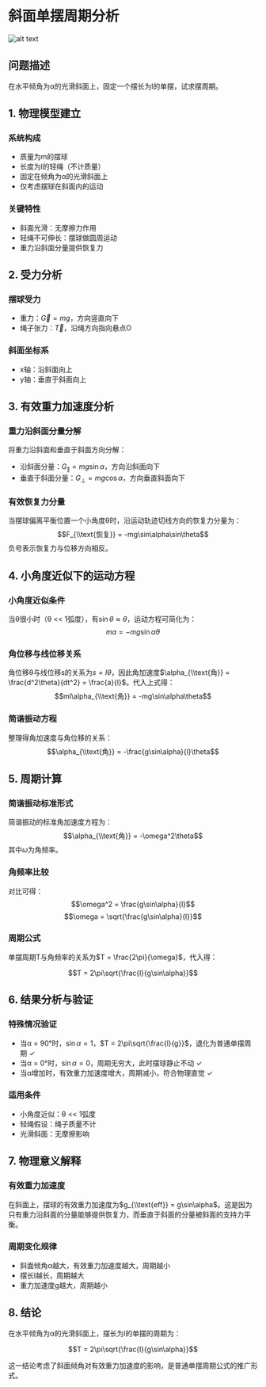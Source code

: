 # 斜面单摆周期分析
![alt text](题目pic/斜面单摆周期分析.png)
## 问题描述
在水平倾角为α的光滑斜面上，固定一个摆长为l的单摆，试求摆周期。

## 1. 物理模型建立

### 系统构成
- 质量为m的摆球
- 长度为l的轻绳（不计质量）
- 固定在倾角为α的光滑斜面上
- 仅考虑摆球在斜面内的运动

### 关键特性
- 斜面光滑：无摩擦力作用
- 轻绳不可伸长：摆球做圆周运动
- 重力沿斜面分量提供恢复力

## 2. 受力分析

### 摆球受力
- 重力：$\vec{G} = mg$，方向竖直向下
- 绳子张力：$\vec{T}$，沿绳方向指向悬点O

### 斜面坐标系
- x轴：沿斜面向上
- y轴：垂直于斜面向上

## 3. 有效重力加速度分析

### 重力沿斜面分量分解
将重力沿斜面和垂直于斜面方向分解：
- 沿斜面分量：$G_\parallel = mg\sin\alpha$，方向沿斜面向下
- 垂直于斜面分量：$G_\perp = mg\cos\alpha$，方向垂直斜面向下

### 有效恢复力分量
当摆球偏离平衡位置一个小角度θ时，沿运动轨迹切线方向的恢复力分量为：
$$F_{\\text{恢复}} = -mg\sin\alpha\sin\theta$$
负号表示恢复力与位移方向相反。

## 4. 小角度近似下的运动方程

### 小角度近似条件
当θ很小时（θ << 1弧度），有$\sin\theta \approx \theta$，运动方程可简化为：
$$ma = -mg\sin\alpha\theta$$

### 角位移与线位移关系
角位移θ与线位移s的关系为$s = l\theta$，因此角加速度$\alpha_{\\text{角}} = \frac{d^2\theta}{dt^2} = \frac{a}{l}$。代入上式得：
$$ml\alpha_{\\text{角}} = -mg\sin\alpha\theta$$

### 简谐振动方程
整理得角加速度与角位移的关系：
$$\alpha_{\\text{角}} = -\frac{g\sin\alpha}{l}\theta$$

## 5. 周期计算

### 简谐振动标准形式
简谐振动的标准角加速度方程为：
$$\alpha_{\\text{角}} = -\omega^2\theta$$
其中$\omega$为角频率。

### 角频率比较
对比可得：
$$\omega^2 = \frac{g\sin\alpha}{l}$$
$$\omega = \sqrt{\frac{g\sin\alpha}{l}}$$

### 周期公式
单摆周期T与角频率的关系为$T = \frac{2\pi}{\omega}$，代入得：

$$T = 2\pi\sqrt{\frac{l}{g\sin\alpha}}$$

## 6. 结果分析与验证

### 特殊情况验证
- 当α = 90°时，$\sin\alpha = 1$，$T = 2\pi\sqrt{\frac{l}{g}}$，退化为普通单摆周期 ✓
- 当α = 0°时，$\sin\alpha = 0$，周期无穷大，此时摆球静止不动 ✓
- 当α增加时，有效重力加速度增大，周期减小，符合物理直觉 ✓

### 适用条件
- 小角度近似：θ << 1弧度
- 轻绳假设：绳子质量不计
- 光滑斜面：无摩擦影响

## 7. 物理意义解释

### 有效重力加速度
在斜面上，摆球的有效重力加速度为$g_{\\text{eff}} = g\sin\alpha$。这是因为只有重力沿斜面的分量能够提供恢复力，而垂直于斜面的分量被斜面的支持力平衡。

### 周期变化规律
- 斜面倾角α越大，有效重力加速度越大，周期越小
- 摆长l越长，周期越大
- 重力加速度g越大，周期越小

## 8. 结论

在水平倾角为α的光滑斜面上，摆长为l的单摆的周期为：

$$T = 2\pi\sqrt{\frac{l}{g\sin\alpha}}$$

这一结论考虑了斜面倾角对有效重力加速度的影响，是普通单摆周期公式的推广形式。